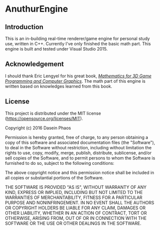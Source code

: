 # AnuthurEngine
## Introduction
This is an in-building real-time renderer/game engine for personal study use, written in C++. Currently I've only finished the basic math part. This engine is built and tested under Visual Studio 2015.

## Acknowledgement
I should thank Eric Lengyel for his great book, [*Mathematics for 3D Game Programming and Computer Graphics*](http://www.amazon.com/Mathematics-Programming-Computer-Graphics-Third/dp/1435458869/ref=sr_1_1?ie=UTF8&qid=1457356917&sr=8-1&keywords=Mathematics+for+3D+Game+Programming+and+Computer+Graphics). The math part of this engine is written based on knowledges learned from this book.

## License
This project is distributed under the MIT license (https://opensource.org/licenses/MIT).

Copyright (c) 2016 Dasein Phaos

Permission is hereby granted, free of charge, to any person obtaining a copy of this software and associated documentation files (the "Software"), to deal in the Software without restriction, including without limitation the rights to use, copy, modify, merge, publish, distribute, sublicense, and/or sell copies of the Software, and to permit persons to whom the Software is furnished to do so, subject to the following conditions:

The above copyright notice and this permission notice shall be included in all copies or substantial portions of the Software.

THE SOFTWARE IS PROVIDED "AS IS", WITHOUT WARRANTY OF ANY KIND, EXPRESS OR IMPLIED, INCLUDING BUT NOT LIMITED TO THE WARRANTIES OF MERCHANTABILITY, FITNESS FOR A PARTICULAR PURPOSE AND NONINFRINGEMENT. IN NO EVENT SHALL THE AUTHORS OR COPYRIGHT HOLDERS BE LIABLE FOR ANY CLAIM, DAMAGES OR OTHER LIABILITY, WHETHER IN AN ACTION OF CONTRACT, TORT OR OTHERWISE, ARISING FROM, OUT OF OR IN CONNECTION WITH THE SOFTWARE OR THE USE OR OTHER DEALINGS IN THE SOFTWARE.